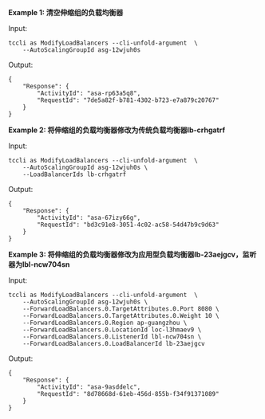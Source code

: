**Example 1: 清空伸缩组的负载均衡器**



Input: 

```
tccli as ModifyLoadBalancers --cli-unfold-argument  \
    --AutoScalingGroupId asg-12wjuh0s
```

Output: 
```
{
    "Response": {
        "ActivityId": "asa-rp63a5q8",
        "RequestId": "7de5a82f-b781-4302-b723-e7a879c20767"
    }
}
```

**Example 2: 将伸缩组的负载均衡器修改为传统负载均衡器lb-crhgatrf**



Input: 

```
tccli as ModifyLoadBalancers --cli-unfold-argument  \
    --AutoScalingGroupId asg-12wjuh0s \
    --LoadBalancerIds lb-crhgatrf
```

Output: 
```
{
    "Response": {
        "ActivityId": "asa-67izy66g",
        "RequestId": "bd3c91e8-3051-4c02-ac58-54d47b9c9d63"
    }
}
```

**Example 3: 将伸缩组的负载均衡器修改为应用型负载均衡器lb-23aejgcv，监听器为lbl-ncw704sn**



Input: 

```
tccli as ModifyLoadBalancers --cli-unfold-argument  \
    --AutoScalingGroupId asg-12wjuh0s \
    --ForwardLoadBalancers.0.TargetAttributes.0.Port 8080 \
    --ForwardLoadBalancers.0.TargetAttributes.0.Weight 10 \
    --ForwardLoadBalancers.0.Region ap-guangzhou \
    --ForwardLoadBalancers.0.LocationId loc-l3hmaev9 \
    --ForwardLoadBalancers.0.ListenerId lbl-ncw704sn \
    --ForwardLoadBalancers.0.LoadBalancerId lb-23aejgcv
```

Output: 
```
{
    "Response": {
        "ActivityId": "asa-9asddelc",
        "RequestId": "8d78668d-61eb-456d-855b-f34f91371089"
    }
}
```

